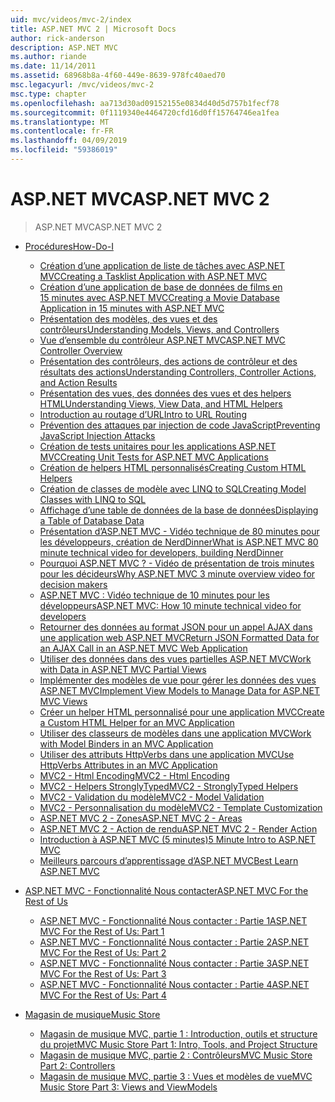 ```yaml
---
uid: mvc/videos/mvc-2/index
title: ASP.NET MVC 2 | Microsoft Docs
author: rick-anderson
description: ASP.NET MVC
ms.author: riande
ms.date: 11/14/2011
ms.assetid: 68968b8a-4f60-449e-8639-978fc40aed70
msc.legacyurl: /mvc/videos/mvc-2
msc.type: chapter
ms.openlocfilehash: aa713d30ad09152155e0834d40d5d757b1fecf78
ms.sourcegitcommit: 0f1119340e4464720cfd16d0ff15764746ea1fea
ms.translationtype: MT
ms.contentlocale: fr-FR
ms.lasthandoff: 04/09/2019
ms.locfileid: "59386019"
---
```

# <a name="aspnet-mvc-2"></a><span data-ttu-id="9ebd9-103">ASP.NET MVC</span><span class="sxs-lookup"><span data-stu-id="9ebd9-103">ASP.NET MVC 2</span></span>

> <span data-ttu-id="9ebd9-104">ASP.NET MVC</span><span class="sxs-lookup"><span data-stu-id="9ebd9-104">ASP.NET MVC 2</span></span>


- [<span data-ttu-id="9ebd9-105">Procédures</span><span class="sxs-lookup"><span data-stu-id="9ebd9-105">How-Do-I</span></span>](how-do-i/index.md)

    - [<span data-ttu-id="9ebd9-106">Création d’une application de liste de tâches avec ASP.NET MVC</span><span class="sxs-lookup"><span data-stu-id="9ebd9-106">Creating a Tasklist Application with ASP.NET MVC</span></span>](how-do-i/creating-a-tasklist-application-with-aspnet-mvc.md)
    - [<span data-ttu-id="9ebd9-107">Création d’une application de base de données de films en 15 minutes avec ASP.NET MVC</span><span class="sxs-lookup"><span data-stu-id="9ebd9-107">Creating a Movie Database Application in 15 minutes with ASP.NET MVC</span></span>](how-do-i/creating-a-movie-database-application-in-15-minutes-with-aspnet-mvc.md)
    - [<span data-ttu-id="9ebd9-108">Présentation des modèles, des vues et des contrôleurs</span><span class="sxs-lookup"><span data-stu-id="9ebd9-108">Understanding Models, Views, and Controllers</span></span>](how-do-i/understanding-models-views-and-controllers.md)
    - [<span data-ttu-id="9ebd9-109">Vue d’ensemble du contrôleur ASP.NET MVC</span><span class="sxs-lookup"><span data-stu-id="9ebd9-109">ASP.NET MVC Controller Overview</span></span>](how-do-i/aspnet-mvc-controller-overview.md)
    - [<span data-ttu-id="9ebd9-110">Présentation des contrôleurs, des actions de contrôleur et des résultats des actions</span><span class="sxs-lookup"><span data-stu-id="9ebd9-110">Understanding Controllers, Controller Actions, and Action Results</span></span>](how-do-i/understanding-controllers-controller-actions-and-action-results.md)
    - [<span data-ttu-id="9ebd9-111">Présentation des vues, des données des vues et des helpers HTML</span><span class="sxs-lookup"><span data-stu-id="9ebd9-111">Understanding Views, View Data, and HTML Helpers</span></span>](how-do-i/understanding-views-view-data-and-html-helpers.md)
    - [<span data-ttu-id="9ebd9-112">Introduction au routage d’URL</span><span class="sxs-lookup"><span data-stu-id="9ebd9-112">Intro to URL Routing</span></span>](how-do-i/an-introduction-to-url-routing.md)
    - [<span data-ttu-id="9ebd9-113">Prévention des attaques par injection de code JavaScript</span><span class="sxs-lookup"><span data-stu-id="9ebd9-113">Preventing JavaScript Injection Attacks</span></span>](how-do-i/preventing-javascript-injection-attacks.md)
    - [<span data-ttu-id="9ebd9-114">Création de tests unitaires pour les applications ASP.NET MVC</span><span class="sxs-lookup"><span data-stu-id="9ebd9-114">Creating Unit Tests for ASP.NET MVC Applications</span></span>](how-do-i/creating-unit-tests-for-aspnet-mvc-applications.md)
    - [<span data-ttu-id="9ebd9-115">Création de helpers HTML personnalisés</span><span class="sxs-lookup"><span data-stu-id="9ebd9-115">Creating Custom HTML Helpers</span></span>](how-do-i/creating-custom-html-helpers.md)
    - [<span data-ttu-id="9ebd9-116">Création de classes de modèle avec LINQ to SQL</span><span class="sxs-lookup"><span data-stu-id="9ebd9-116">Creating Model Classes with LINQ to SQL</span></span>](how-do-i/creating-model-classes-with-linq-to-sql.md)
    - [<span data-ttu-id="9ebd9-117">Affichage d’une table de données de la base de données</span><span class="sxs-lookup"><span data-stu-id="9ebd9-117">Displaying a Table of Database Data</span></span>](how-do-i/displaying-a-table-of-database-data.md)
    - [<span data-ttu-id="9ebd9-118">Présentation d’ASP.NET MVC - Vidéo technique de 80 minutes pour les développeurs, création de NerdDinner</span><span class="sxs-lookup"><span data-stu-id="9ebd9-118">What is ASP.NET MVC 80 minute technical video for developers, building NerdDinner</span></span>](how-do-i/what-is-aspnet-mvc-80-minute-technical-video-for-developers-building-nerddinner.md)
    - [<span data-ttu-id="9ebd9-119">Pourquoi ASP.NET MVC ? - Vidéo de présentation de trois minutes pour les décideurs</span><span class="sxs-lookup"><span data-stu-id="9ebd9-119">Why ASP.NET MVC 3 minute overview video for decision makers</span></span>](how-do-i/why-aspnet-mvc-3-minute-overview-video-for-decision-makers.md)
    - [<span data-ttu-id="9ebd9-120">ASP.NET MVC : Vidéo technique de 10 minutes pour les développeurs</span><span class="sxs-lookup"><span data-stu-id="9ebd9-120">ASP.NET MVC: How 10 minute technical video for developers</span></span>](how-do-i/aspnet-mvc-how-10-minute-technical-video-for-developers.md)
    - [<span data-ttu-id="9ebd9-121">Retourner des données au format JSON pour un appel AJAX dans une application web ASP.NET MVC</span><span class="sxs-lookup"><span data-stu-id="9ebd9-121">Return JSON Formatted Data for an AJAX Call in an ASP.NET MVC Web Application</span></span>](how-do-i/how-do-i-return-json-formatted-data-for-an-ajax-call-in-an-aspnet-mvc-web-application.md)
    - [<span data-ttu-id="9ebd9-122">Utiliser des données dans des vues partielles ASP.NET MVC</span><span class="sxs-lookup"><span data-stu-id="9ebd9-122">Work with Data in ASP.NET MVC Partial Views</span></span>](how-do-i/how-do-i-work-with-data-in-aspnet-mvc-partial-views.md)
    - [<span data-ttu-id="9ebd9-123">Implémenter des modèles de vue pour gérer les données des vues ASP.NET MVC</span><span class="sxs-lookup"><span data-stu-id="9ebd9-123">Implement View Models to Manage Data for ASP.NET MVC Views</span></span>](how-do-i/how-do-i-implement-view-models-to-manage-data-for-aspnet-mvc-views.md)
    - [<span data-ttu-id="9ebd9-124">Créer un helper HTML personnalisé pour une application MVC</span><span class="sxs-lookup"><span data-stu-id="9ebd9-124">Create a Custom HTML Helper for an MVC Application</span></span>](how-do-i/how-do-i-create-a-custom-html-helper-for-an-mvc-application.md)
    - [<span data-ttu-id="9ebd9-125">Utiliser des classeurs de modèles dans une application MVC</span><span class="sxs-lookup"><span data-stu-id="9ebd9-125">Work with Model Binders in an MVC Application</span></span>](how-do-i/how-do-i-work-with-model-binders-in-an-mvc-application.md)
    - [<span data-ttu-id="9ebd9-126">Utiliser des attributs HttpVerbs dans une application MVC</span><span class="sxs-lookup"><span data-stu-id="9ebd9-126">Use HttpVerbs Attributes in an MVC Application</span></span>](how-do-i/how-do-i-use-httpverbs-attributes-in-an-mvc-application.md)
    - [<span data-ttu-id="9ebd9-127">MVC2 - Html Encoding</span><span class="sxs-lookup"><span data-stu-id="9ebd9-127">MVC2 - Html Encoding</span></span>](how-do-i/mvc2-html-encoding.md)
    - [<span data-ttu-id="9ebd9-128">MVC2 - Helpers StronglyTyped</span><span class="sxs-lookup"><span data-stu-id="9ebd9-128">MVC2 - StronglyTyped Helpers</span></span>](how-do-i/mvc2-stronglytyped-helpers.md)
    - [<span data-ttu-id="9ebd9-129">MVC2 - Validation du modèle</span><span class="sxs-lookup"><span data-stu-id="9ebd9-129">MVC2 - Model Validation</span></span>](how-do-i/mvc2-model-validation.md)
    - [<span data-ttu-id="9ebd9-130">MVC2 - Personnalisation du modèle</span><span class="sxs-lookup"><span data-stu-id="9ebd9-130">MVC2 - Template Customization</span></span>](how-do-i/mvc2-template-customization.md)
    - [<span data-ttu-id="9ebd9-131">ASP.NET MVC 2 - Zones</span><span class="sxs-lookup"><span data-stu-id="9ebd9-131">ASP.NET MVC 2 - Areas</span></span>](how-do-i/aspnet-mvc-2-areas.md)
    - [<span data-ttu-id="9ebd9-132">ASP.NET MVC 2 - Action de rendu</span><span class="sxs-lookup"><span data-stu-id="9ebd9-132">ASP.NET MVC 2 - Render Action</span></span>](how-do-i/aspnet-mvc-2-render-action.md)
    - [<span data-ttu-id="9ebd9-133">Introduction à ASP.NET MVC (5 minutes)</span><span class="sxs-lookup"><span data-stu-id="9ebd9-133">5 Minute Intro to ASP.NET MVC</span></span>](how-do-i/5-minute-introduction-to-aspnet-mvc.md)
    - [<span data-ttu-id="9ebd9-134">Meilleurs parcours d’apprentissage d’ASP.NET MVC</span><span class="sxs-lookup"><span data-stu-id="9ebd9-134">Best Learn ASP.NET MVC</span></span>](how-do-i/how-to-best-learn-asp-net-mvc.md)
- [<span data-ttu-id="9ebd9-135">ASP.NET MVC - Fonctionnalité Nous contacter</span><span class="sxs-lookup"><span data-stu-id="9ebd9-135">ASP.NET MVC For the Rest of Us</span></span>](aspnet-mvc-for-the-rest-of-us/index.md)

    - [<span data-ttu-id="9ebd9-136">ASP.NET MVC - Fonctionnalité Nous contacter : Partie 1</span><span class="sxs-lookup"><span data-stu-id="9ebd9-136">ASP.NET MVC For the Rest of Us: Part 1</span></span>](aspnet-mvc-for-the-rest-of-us/aspnet-mvc-for-the-rest-of-us-part-1.md)
    - [<span data-ttu-id="9ebd9-137">ASP.NET MVC - Fonctionnalité Nous contacter : Partie 2</span><span class="sxs-lookup"><span data-stu-id="9ebd9-137">ASP.NET MVC For the Rest of Us: Part 2</span></span>](aspnet-mvc-for-the-rest-of-us/aspnet-mvc-for-the-rest-of-us-part-2.md)
    - [<span data-ttu-id="9ebd9-138">ASP.NET MVC - Fonctionnalité Nous contacter : Partie 3</span><span class="sxs-lookup"><span data-stu-id="9ebd9-138">ASP.NET MVC For the Rest of Us: Part 3</span></span>](aspnet-mvc-for-the-rest-of-us/aspnet-mvc-for-the-rest-of-us-part-3.md)
    - [<span data-ttu-id="9ebd9-139">ASP.NET MVC - Fonctionnalité Nous contacter : Partie 4</span><span class="sxs-lookup"><span data-stu-id="9ebd9-139">ASP.NET MVC For the Rest of Us: Part 4</span></span>](aspnet-mvc-for-the-rest-of-us/aspnet-mvc-for-the-rest-of-us-part-4.md)
- [<span data-ttu-id="9ebd9-140">Magasin de musique</span><span class="sxs-lookup"><span data-stu-id="9ebd9-140">Music Store</span></span>](music-store/index.md)

    - [<span data-ttu-id="9ebd9-141">Magasin de musique MVC, partie 1 : Introduction, outils et structure du projet</span><span class="sxs-lookup"><span data-stu-id="9ebd9-141">MVC Music Store Part 1: Intro, Tools, and Project Structure</span></span>](music-store/mvc-music-store-part-1-intro-tools-and-project-structure.md)
    - [<span data-ttu-id="9ebd9-142">Magasin de musique MVC, partie 2 : Contrôleurs</span><span class="sxs-lookup"><span data-stu-id="9ebd9-142">MVC Music Store Part 2: Controllers</span></span>](music-store/mvc-music-store-part-2-controllers.md)
    - [<span data-ttu-id="9ebd9-143">Magasin de musique MVC, partie 3 : Vues et modèles de vue</span><span class="sxs-lookup"><span data-stu-id="9ebd9-143">MVC Music Store Part 3: Views and ViewModels</span></span>](music-store/mvc-music-store-part-3-views-and-viewmodels.md)
